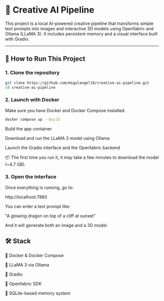# 🧠 Creative AI Pipeline

This project is a local AI-powered creative pipeline that transforms simple text prompts into images and interactive 3D models using Openfabric and Ollama (LLaMA 3). It includes persistent memory and a visual interface built with Gradio.

---

## 🚀 How to Run This Project

### 1. Clone the repository

```bash
git clone https://github.com/migulangel19/creative-ai-pipeline.git
cd creative-ai-pipeline
```

### 2. Launch with Docker
Make sure you have Docker and Docker Compose installed.

```bash
docker compose up --build
```
Build the app container

Download and run the LLaMA 3 model using Ollama

Launch the Gradio interface and the Openfabric backend

📦 The first time you run it, it may take a few minutes to download the model (~4.7 GB).

### 3. Open the interface
Once everything is running, go to:

http://localhost:7860

You can enter a text prompt like:

"A glowing dragon on top of a cliff at sunset"

And it will generate both an image and a 3D model.



## 🛠 Stack
🐳 Docker & Docker Compose

🧠 LLaMA 3 via Ollama

🎨 Gradio

🔁 Openfabric SDK

💾 SQLite-based memory system
